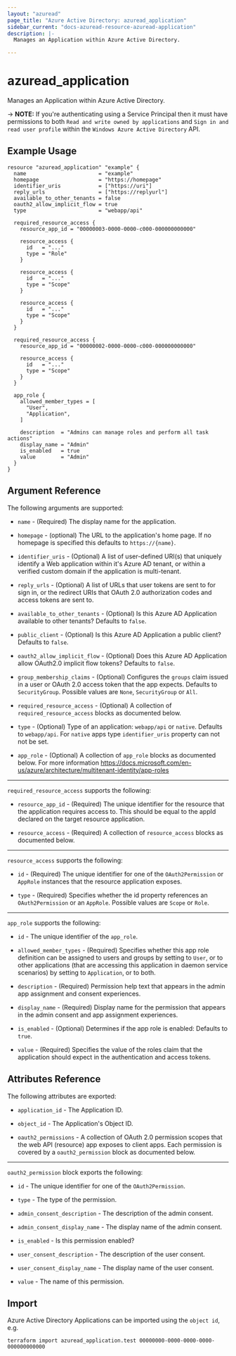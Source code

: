 ```yaml
---
layout: "azuread"
page_title: "Azure Active Directory: azuread_application"
sidebar_current: "docs-azuread-resource-azuread-application"
description: |-
  Manages an Application within Azure Active Directory.

---
```


# azuread_application

Manages an Application within Azure Active Directory.

-> **NOTE:** If you're authenticating using a Service Principal then it must have permissions to both `Read and write owned by applications` and `Sign in and read user profile` within the `Windows Azure Active Directory` API.

## Example Usage

```hcl
resource "azuread_application" "example" {
  name                       = "example"
  homepage                   = "https://homepage"
  identifier_uris            = ["https://uri"]
  reply_urls                 = ["https://replyurl"]
  available_to_other_tenants = false
  oauth2_allow_implicit_flow = true
  type                       = "webapp/api"

  required_resource_access {
    resource_app_id = "00000003-0000-0000-c000-000000000000"

    resource_access {
      id   = "..."
      type = "Role"
    }

    resource_access {
      id   = "..."
      type = "Scope"
    }

    resource_access {
      id   = "..."
      type = "Scope"
    }
  }

  required_resource_access {
    resource_app_id = "00000002-0000-0000-c000-000000000000"

    resource_access {
      id   = "..."
      type = "Scope"
    }
  }

  app_role {
    allowed_member_types = [
      "User",
      "Application",
    ]

    description  = "Admins can manage roles and perform all task actions"
    display_name = "Admin"
    is_enabled   = true
    value        = "Admin"
  }
}
```

## Argument Reference

The following arguments are supported:

* `name` - (Required) The display name for the application.

* `homepage` - (optional) The URL to the application's home page. If no homepage is specified this defaults to `https://{name}`.

* `identifier_uris` - (Optional) A list of user-defined URI(s) that uniquely identify a Web application within it's Azure AD tenant, or within a verified custom domain if the application is multi-tenant.

* `reply_urls` - (Optional) A list of URLs that user tokens are sent to for sign in, or the redirect URIs that OAuth 2.0 authorization codes and access tokens are sent to.

* `available_to_other_tenants` - (Optional) Is this Azure AD Application available to other tenants? Defaults to `false`.

* `public_client` - (Optional) Is this Azure AD Application a public client? Defaults to `false`.

* `oauth2_allow_implicit_flow` - (Optional) Does this Azure AD Application allow OAuth2.0 implicit flow tokens? Defaults to `false`.

* `group_membership_claims` - (Optional) Configures the `groups` claim issued in a user or OAuth 2.0 access token that the app expects. Defaults to `SecurityGroup`. Possible values are `None`, `SecurityGroup` or `All`.

* `required_resource_access` - (Optional) A collection of `required_resource_access` blocks as documented below.

* `type` - (Optional) Type of an application: `webapp/api` or `native`. Defaults to `webapp/api`. For `native` apps type `identifier_uris` property can not not be set.

* `app_role` - (Optional) A collection of `app_role` blocks as documented below. For more information https://docs.microsoft.com/en-us/azure/architecture/multitenant-identity/app-roles

---

`required_resource_access` supports the following:

* `resource_app_id` - (Required) The unique identifier for the resource that the application requires access to. This should be equal to the appId declared on the target resource application.

* `resource_access` - (Required) A collection of `resource_access` blocks as documented below.

---

`resource_access` supports the following:

* `id` - (Required) The unique identifier for one of the `OAuth2Permission` or `AppRole` instances that the resource application exposes.

* `type` - (Required) Specifies whether the id property references an `OAuth2Permission` or an `AppRole`. Possible values are `Scope` or `Role`.

---

`app_role` supports the following:

* `id` - The unique identifier of the `app_role`.

* `allowed_member_types` - (Required) Specifies whether this app role definition can be assigned to users and groups by setting to `User`, or to other applications (that are accessing this application in daemon service scenarios) by setting to `Application`, or to both.

* `description` - (Required) Permission help text that appears in the admin app assignment and consent experiences.

* `display_name` - (Required) Display name for the permission that appears in the admin consent and app assignment experiences.

* `is_enabled` - (Optional) Determines if the app role is enabled: Defaults to `true`.

* `value` - (Required) Specifies the value of the roles claim that the application should expect in the authentication and access tokens.

## Attributes Reference

The following attributes are exported:

* `application_id` - The Application ID.

* `object_id` - The Application's Object ID.

* `oauth2_permissions` - A collection of OAuth 2.0 permission scopes that the web API (resource) app exposes to client apps. Each permission is covered by a `oauth2_permission` block as documented below.

---

`oauth2_permission` block exports the following:

* `id` - The unique identifier for one of the `OAuth2Permission`.

* `type` - The type of the permission.

* `admin_consent_description` - The description of the admin consent.

* `admin_consent_display_name` - The display name of the admin consent.

* `is_enabled` - Is this permission enabled?

* `user_consent_description` - The description of the user consent.

* `user_consent_display_name` - The display name of the user consent.

* `value` - The name of this permission.

## Import

Azure Active Directory Applications can be imported using the `object id`, e.g.

```shell
terraform import azuread_application.test 00000000-0000-0000-0000-000000000000
```
